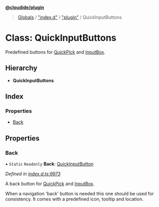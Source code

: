 **[@cloudide/plugin](../README.md)**

> [Globals](../README.md) / ["index.d"](../modules/_index_d_.md) / ["plugin"](../modules/_index_d_._plugin_.md) / QuickInputButtons

# Class: QuickInputButtons

Predefined buttons for [QuickPick](#QuickPick) and [InputBox](#InputBox).

## Hierarchy

* **QuickInputButtons**

## Index

### Properties

* [Back](_index_d_._plugin_.quickinputbuttons.md#back)

## Properties

### Back

▪ `Static` `Readonly` **Back**: [QuickInputButton](../interfaces/_index_d_._plugin_.quickinputbutton.md)

*Defined in [index.d.ts:9973](https://github.com/shuyaqian/cloudide-plugin-api/blob/9d985be/index.d.ts#L9973)*

A back button for [QuickPick](#QuickPick) and [InputBox](#InputBox).

When a navigation 'back' button is needed this one should be used for consistency.
It comes with a predefined icon, tooltip and location.
